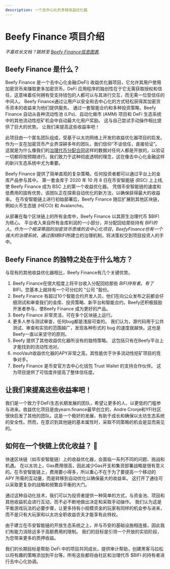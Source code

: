```yaml
---
description: 一个去中心化的多链收益优化器
---
```


# Beefy Finance 项目介绍

_不喜欢长文档？跳转至_ [_Beefy Finance信息图表_](../chang-wen-wen-ti/infographics.md)_._

## Beefy Finance 是什么？

Beefy Finance 是一个去中心化金融(DeFi) 收益优化器项目，它允许其用户使用加密货币来赚取更多加密货币。DeFi 应用程序的独创性在于它无需获取授权和信任，这意味着任何拥有受支持钱包的人都可以与其进行交互，而无需一位受信任的中间人。 Beefy Finance通过让用户以安全和去中心化的方式轻松获得其加密货币资本的收益来为他们提供服务。 通过一套智能合约和多种投资策略，Beefy Finance 自动从各种流动性池 (LPs)、自动化做市 (AMM) 项目和 DeFi 生态系统中的其他流动性挖矿机会中自动最大化用户奖励。 这与自己尝试手动操作相比提供了巨大的优势。 让我们来提高这些收益率吧！

此项目由一个匿名团队组成，受基于以太坊网络上开发的收益优化器项目的启发。 作为一支在加密货币产业界深耕多年的团队，我们信仰“不谈信任，直接验证”。 这就是为什么像我们的[治理代币分配合同](https://medium.com/beefyfinance/bifi-contracts-are-live-on-mainnet-6080577269d7)这样的数据对任何人都是开放的，以验证一切都将按预期进行。我们致力于这种彻底透明的理念，这在像去中心化金融这样的新兴生态系统中尤为重要。

Beefy Finance 提供了简单直观的复杂策略，任何投资者都可以通过平台上的金库产品参与其中。 第一套金库于 2020 年 10 月 8 日在币安智能链 (BSC) 上上线, 使 Beefy Finance 成为 BSC 上的第一个收益优化器。 凭借币安智能链的速度和低费用的固有优势，该团队正在探索自动优化的新方法，以确保获得最大的收益率。 在币安智能链上进行初始部署后，Beefy Finance 随后扩展到其他区块链，例如火币生态链 (HECO) 和 Avalanche。

从部署在每个区块链上的所有金库中，Beefy Finance 以其原生治理代币 $BIFI 为核心。 平台收入来自所有金库利润的一小部分，并分配回给那些持有 $BIFI 的人。 作为一个根深蒂固的加密货币思维的去中心化项目，Beefy Finance也有一个强大的治理系统，通过围绕$BIFI所建立的治理机制，将决策权交到项目投资人的手中。

## Beefy Finance 的独特之处在于什么地方？

与现有的其他收益优化器相比，Beefy Finance有几个关键优势。

1. Beefy Finance在很大程度上将平台收入分配回给那些 $BIFI 持有者。有了$BIFI，您基本上就持有一个可分红的 "公司 "股份。&#x20;
2. Beefy Finance 有超过10个智能合约开发人员，他们在向公众发布之前都会仔细测试和审查我们的金库、投资策略、新平台和智能合约。Beefy还积极鼓励开发者参与，使Beefy Finance 成为更好的产品。
3. Beefy Finance 非常灵活，可在多个区块链上运行。
4. 更多人参与测试审查，任何bug都是浅层可查的。 我们认为，源代码用于公共测试、审查和实验的范围越广，发现各种形式的 bug 的速度就越快。这也是Beefy一直以来坚守的原则。
5. Beefy 提供了其他收益优化器所没有的独特策略。 这包括只有在Beefy平台上才能找到的流动性池对。&#x20;
6. mooVault收益优化器的APY非常之高，其性能优于许多流动性挖矿项目的竞争对手。
7. Beefy Finance 是币安官方去中心化钱包 Trust Wallet 的支持合作伙伴。 这为项目提供了可信度并提高了整体信任度。

## 让我们来提高这些收益率吧！

我们是一个致力于DeFi生态长期发展的团队，希望让更多的人、以更低的门槛参与进来。收益优化项目是由yearn.finance最早创立的，Andre Cronje和YFI社区很快启发了其他的团队。这是一个极好的发展，有助于成长和确保以太坊生态系统的安全性。然而，在意识到其他链的基本属性时，采取不同策略的机会是显而易见的。

## 如何在一个快链上优化收益？ 🎯 <a href="#a8cb" id="a8cb"></a>

快速区块链（如币安智能链）上的收益优化器，会面临一系列不同的问题、挑战和机遇。 在以太坊上，Gas费用很高，因此减少Gas开支和集资部署战略是很有意义的。在币安智能链上，费用要小得多，所以重心不在于为了要提高一个移动的 APY 所需的互动量，而是转移到自动优化以确保最大的收益率。 这打开了通往可以采取更复杂的战略和频繁自平衡的大门。

通过这种自动化技术，我们可以为投资者提供一种简单的方式，与资金池、项目和其他收益机会进行互动，而不必不断地做出决定和采取手动操作。 我们认为这是平衡游戏玩法的必要步骤，让更多持有小规模资金的玩家有同样的机会参与进来，而不是只有大玩家和以太坊全职收益农夫才能享有此特权。

由于建立在币安智能链的开放生态系统之上，并与币安的基础设施相连接，因此我们有能力消除远多于高额费用的限制。 我们的目标是引领一个开放的实验阶段，为您带来更多的质押收益。

我们的长期目标是帮助 DeFi 中的项目共同成长，提供审计帮助，创建黑客马拉松以将有趣的策略添加到平台等。所有这些都将由社区和治理代币 $BIFI 的持有者进行去中心化协调。
